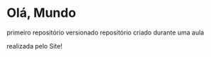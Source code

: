 # Olá, Mundo
 primeiro repositório versionado
 repositório criado durante uma aula

 realizada pelo Site!
